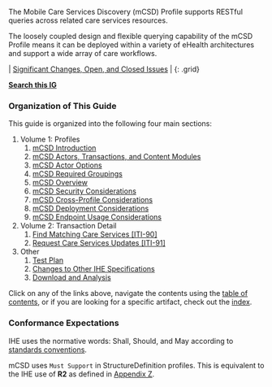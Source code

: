 
The Mobile Care Services Discovery (mCSD) Profile supports RESTful
queries across related care services resources.

The loosely coupled design and flexible querying capability of the mCSD
Profile means it can be deployed within a variety of eHealth
architectures and support a wide array of care workflows.

<div markdown="1" class="stu-note">

| [Significant Changes, Open, and Closed Issues](issues.html) |
{: .grid}

**[Search this IG](https://www.google.com/search?q=site%3Ahttps%3A%2F%2Fprofiles.ihe.net%2FITI%2FmCSD)**

</div>

### Organization of This Guide

This guide is organized into the following four main sections:

1. Volume 1: Profiles
    1. [mCSD Introduction](volume-1.html)
    2. [mCSD Actors, Transactions, and Content Modules](volume-1.html#1461-mcsd-actors-transactions-and-content-modules)
    3. [mCSD Actor Options](volume-1.html#1462-mcsd-actor-options)
    4. [mCSD Required Groupings](volume-1.html#1463-mcsd-required-actor-groupings)
    5. [mCSD Overview](volume-1.html#1464-mcsd-overview)
    6. [mCSD Security Considerations](volume-1.html#1465-mcsd-security-considerations)
    7. [mCSD Cross-Profile Considerations](volume-1.html#1466-mcsd-cross-profile-considerations)
    8. [mCSD Deployment Considerations](volume-1.html#1467-mcsd-deployment-considerations)
    9. [mCSD Endpoint Usage Considerations](volume-1.html#1468-mcsd-endpoint-usage-considerations)
2. Volume 2: Transaction Detail
    1. [Find Matching Care Services \[ITI-90\]](ITI-90.html)
    2. [Request Care Services Updates \[ITI-91\]](ITI-91.html)
3. Other
   1. [Test Plan](testplan.html)
   2. [Changes to Other IHE Specifications](other.html)
   3. [Download and Analysis](download.html)

Click on any of the links above, navigate the contents using the [table of contents](toc.html), or
if you are looking for a specific artifact, check out the [index](artifacts.html).

### Conformance Expectations

IHE uses the normative words: Shall, Should, and May according to [standards conventions](https://profiles.ihe.net/GeneralIntro/ch-E.html).

mCSD uses ```Must Support``` in StructureDefinition profiles. This is equivalent to the IHE use of **R2** as defined in [Appendix Z](https://profiles.ihe.net/ITI/TF/Volume2/ch-Z.html#z.10-profiling-conventions-for-constraints-on-fhir).
